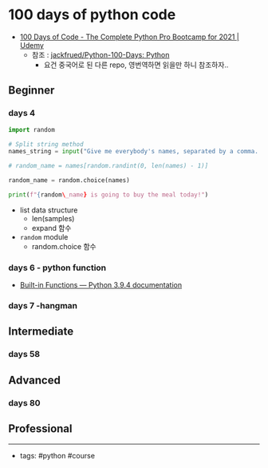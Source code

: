 # 100 days of python code
- [100 Days of Code - The Complete Python Pro Bootcamp for 2021 | Udemy](https://www.udemy.com/course/100-days-of-code/learn/lecture/18029081#overview)
   - 참조 : [jackfrued/Python-100-Days: Python](https://github.com/jackfrued/Python-100-Days)
      - 요건 중국어로 된 다른 repo, 영번역하면 읽을만 하니 참조하자.. 


## Beginner
### days 4
```python
import random

# Split string method
names_string = input("Give me everybody's names, separated by a comma. ")

# random_name = names[random.randint(0, len(names) - 1)]

random_name = random.choice(names)

print(f"{random\_name} is going to buy the meal today!")
```
- list data structure
   - len(samples) 
   - expand 함수 
- `random` module 
   - random.choice 함수 

### days 6 - python function
- [Built-in Functions — Python 3.9.4 documentation](https://docs.python.org/3/library/functions.html)

### days 7 -hangman

## Intermediate
### days 58

## Advanced
### days 80
## Professional

----
- tags: #python #course 
